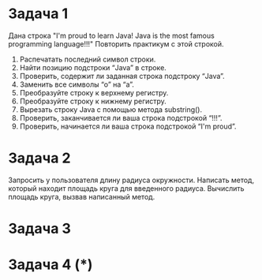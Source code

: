 # Задача 1
Дана строка "I'm proud to learn Java! Java is the most famous programming language!!!"
Повторить практикум с этой строкой.
1. Распечатать последний символ строки.
2. Найти позицию подстроки “Java” в строке.
3. Проверить, содержит ли заданная строка подстроку “Java”.
4. Заменить все символы “o” на “a”.
5. Преобразуйте строку к верхнему регистру.
6. Преобразуйте строку к нижнему регистру.
7. Вырезать строку Java c помощью метода substring().
8. Проверить, заканчивается ли ваша строка подстрокой “!!!”. 
9. Проверить, начинается ли ваша строка подстрокой “I'm proud”.

# Задача 2
Запросить у пользователя длину радиуса окружности.
Написать метод, который находит площадь круга для  введенного радиуса.
Вычислить площадь круга, вызвав написанный метод.

# Задача 3


# Задача 4 (*)


